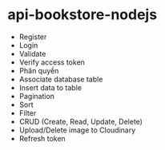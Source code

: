 # api-bookstore-nodejs

- Register
- Login
- Validate
- Verify access token
- Phân quyền
- Associate database table
- Insert data to table
- Pagination
- Sort
- Filter
- CRUD (Create, Read, Update, Delete)
- Upload/Delete image to Cloudinary
- Refresh token
